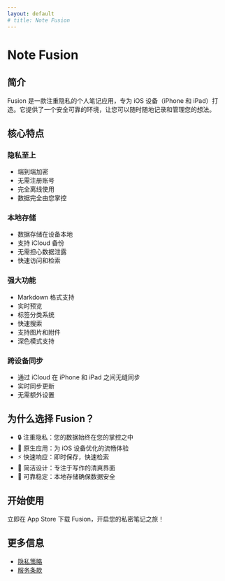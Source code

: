 ```yaml
---
layout: default
# title: Note Fusion
---
```


# Note Fusion

## 简介

Fusion 是一款注重隐私的个人笔记应用，专为 iOS 设备（iPhone 和 iPad）打造。它提供了一个安全可靠的环境，让您可以随时随地记录和管理您的想法。

## 核心特点

### 隐私至上

-   端到端加密
-   无需注册账号
-   完全离线使用
-   数据完全由您掌控

### 本地存储

-   数据存储在设备本地
-   支持 iCloud 备份
-   无需担心数据泄露
-   快速访问和检索

### 强大功能

-   Markdown 格式支持
-   实时预览
-   标签分类系统
-   快速搜索
-   支持图片和附件
-   深色模式支持

### 跨设备同步

-   通过 iCloud 在 iPhone 和 iPad 之间无缝同步
-   实时同步更新
-   无需额外设置

## 为什么选择 Fusion？

-   🔒 注重隐私：您的数据始终在您的掌控之中
-   📱 原生应用：为 iOS 设备优化的流畅体验
-   ⚡️ 快速响应：即时保存，快速检索
-   🎨 简洁设计：专注于写作的清爽界面
-   💪 可靠稳定：本地存储确保数据安全

## 开始使用

立即在 App Store 下载 Fusion，开启您的私密笔记之旅！

## 更多信息

-   [隐私策略](privacy)
-   [服务条款](terms)
